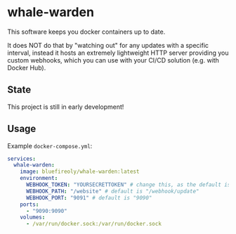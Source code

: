 # whale-warden

This software keeps you docker containers up to date.

It does NOT do that by "watching out" for any updates with a specific interval, instead it hosts an extremely lightweight HTTP server providing you custom webhooks, which you can use with your CI/CD solution (e.g. with Docker Hub).

## State

This project is still in early development!

## Usage

Example `docker-compose.yml`:

```yaml
services:
  whale-warden:
    image: bluefireoly/whale-warden:latest
    environment:
      WEBHOOK_TOKEN: "YOURSECRETTOKEN" # change this, as the default ist "unset"
      WEBHOOK_PATH: "/website" # default is "/webhook/update"
      WEBHOOK_PORT: "9091" # default is "9090"
    ports:
      - "9090:9090"
    volumes:
      - /var/run/docker.sock:/var/run/docker.sock
```
